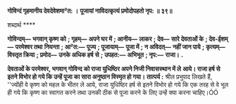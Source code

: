 **गोविन्दं गृहमानीय देवदेवेशमा²त: ।** **पूजायां नाविदत्कृत्यं प्रमोदोपहतो नृप: ॥ ३९॥** 

शब्दार्थ **** 

**गोविन्दम्—** **भगवान् कृष्ण को** **; गृहम्—** **अपने घर में** **; आनीय—** **लाकर** **; देव—** **सारे देवताओं के** **; देव-ईशम्—** **परमेश्वर तथा** **नियन्ता** **; आ²त:—** **पूज्य** **; पूजायाम्—** **पूजा में** **; न अविदत्—** **नहीं जान पाये** **; कृत्यम्—** **विस्तृत क्रिया** **; प्रमोद—** **उनके अधिक हर्ष** **से** **; उपहत:—** **अभिभूत** **; नृप:—** **राजा।** **.** 

**देवताओं के परमेश्वर, भगवान् गोविन्द को राजा युधिष्ठिर अपने निजी निवासस्थान में ले** **आये। राजा हर्ष से इतने विभोर हो गये कि उन्हें पूजा का सारा अनुष्ठान विस्मृत हो गया।** **तात्पर्य :** श्रील प्रभुपाद लिखते हैं, ''ज्योंही वे कृष्ण को महल के भीतर ले आये, राजा युधिष्ठिर हर्ष से इतने विभोर हो गये कि एक तरह से वे भूल ही गये कि कृष्ण का स्वागत करने तथा उनकी ठीक से पूजा करने के लिए उन्हें क्या करना चाहिए।ÓÓ  